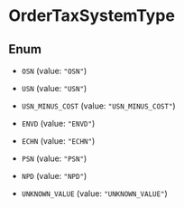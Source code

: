 

# OrderTaxSystemType

## Enum


* `OSN` (value: `"OSN"`)

* `USN` (value: `"USN"`)

* `USN_MINUS_COST` (value: `"USN_MINUS_COST"`)

* `ENVD` (value: `"ENVD"`)

* `ECHN` (value: `"ECHN"`)

* `PSN` (value: `"PSN"`)

* `NPD` (value: `"NPD"`)

* `UNKNOWN_VALUE` (value: `"UNKNOWN_VALUE"`)



